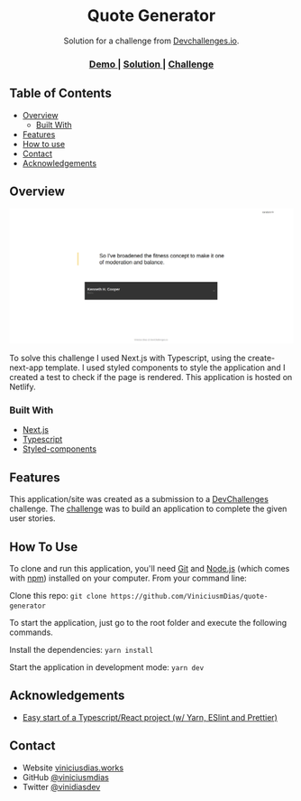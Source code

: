 <!-- Please update value in the {}  -->

<h1 align="center">Quote Generator</h1>

<div align="center">
   Solution for a challenge from  <a href="http://devchallenges.io" target="_blank">Devchallenges.io</a>.
</div>

<div align="center">
  <h3>
    <a href="https://quotegenerator-viniciusdias.netlify.app/">
      Demo
    </a>
    <span> | </span>
    <a href="https://github.com/ViniciusmDias/quote-generator">
      Solution
    </a>
    <span> | </span>
    <a href="https://devchallenges.io/challenges/8Y3J4ucAMQpSnYTwwWW8">
      Challenge
    </a>
  </h3>
</div>

<!-- TABLE OF CONTENTS -->

## Table of Contents

- [Overview](#overview)
  - [Built With](#built-with)
- [Features](#features)
- [How to use](#how-to-use)
- [Contact](#contact)
- [Acknowledgements](#acknowledgements)

<!-- OVERVIEW -->

## Overview

![screenshot](https://raw.githubusercontent.com/ViniciusmDias/quote-generator/main/public/quote-generator-demo.png)

To solve this challenge I used Next.js with Typescript, using the create-next-app template.
I used styled components to style the application and I created a test to check if the page is rendered.
This application is hosted on Netlify.

### Built With

<!-- This section should list any major frameworks that you built your project using. Here are a few examples.-->

- [Next.js](https://nextjs.org/)
- [Typescript](https://www.typescriptlang.org/)
- [Styled-components](https://styled-components.com/)

## Features

This application/site was created as a submission to a [DevChallenges](https://devchallenges.io/challenges) challenge. The [challenge](https://devchallenges.io/challenges/8Y3J4ucAMQpSnYTwwWW8) was to build an application to complete the given user stories.

## How To Use

<!-- For example: -->

To clone and run this application, you'll need [Git](https://git-scm.com) and [Node.js](https://nodejs.org/en/download/) (which comes with [npm](http://npmjs.com)) installed on your computer. From your command line:

Clone this repo:
`git clone https://github.com/ViniciusmDias/quote-generator`

To start the application, just go to the root folder and execute the following commands.

Install the dependencies:
`yarn install`

Start the application in development mode:
`yarn dev`

## Acknowledgements

- [Easy start of a Typescript/React project (w/ Yarn, ESlint and Prettier) ](https://dev.to/viniciusmdias/easy-start-of-a-typescript-react-project-w-eslint-and-prettier-55d4)

## Contact

- Website [viniciusdias.works](https://viniciusdias.works)
- GitHub [@viniciusmdias](https://github.com/ViniciusmDias)
- Twitter [@vinidiasdev](https://twitter.com/vinidiasdev)
